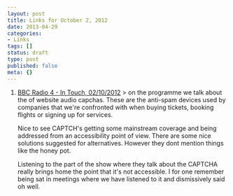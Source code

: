 ```yaml
---
layout: post
title: Links for October 2, 2012
date: 2013-04-29
categories:
- Links
tags: []
status: draft
type: post
published: false
meta: {}
---
```

<ol class="link-list"><li><a href="http://www.bbc.co.uk/programmes/b01n11x8" title="BBC Radio 4 - In Touch, 02/10/2012">BBC Radio 4 - In Touch, 02/10/2012</a>
> on the programme we talk about the of website audio capchas. These are the anti-spam devices used by companies that we're confronted with when buying tickets, booking flights or signing up for services.

Nice to see CAPTCH's getting some mainstream coverage and being addressed from an accessibility point of view. There are some nice solutions suggested for alternatives. However they dont mention things like the honey pot.

Listening to the part of the show where they talk about the CAPTCHA really brings home the point that it's not accessible. I for one remember being sat in meetings where we have listened to it and dismissively said oh well.</li></ol>

